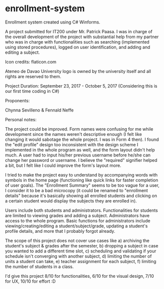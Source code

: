 # enrollment-system
Enrollment system created using C# Winforms.

A project submitted for IT200 under Mr. Patrick Paasa. I was in charge of the overall development of the project with substantial help from my partner who was in charge with functionalities such as searching (implemented using stored procedures), logged on user identification, and adding and editing a subject.


Icon credits: flaticon.com


Ateneo de Davao University logo is owned by the university itself and 
all rights are reserved to them.


Project Duration: September 23, 2017 - October 5, 2017 (Considering this is our first time coding in C#)


Proponents:

Chynna Sevilleno & Fennald Neffe


Personal notes:

The project could be improved. Form names were confusing for me while development since the names weren't descriptive enough (I felt like changing it would sabotage the whole project. I was in Form 4 then). I found the "edit profile" design too inconsistent with the design scheme I implemented in the whole program as well, and the form layout didn't help much. A user had to input his/her previous username before he/she can change her password or username. I believe the "required" signifier helped a bit, but I felt like I could improve the form's layout more.

I tried to make the project easy to understand by accompanying words with symbols in the home page (functioning like quick links for faster completion of user goals). The "Enrollment Summary" seems to be too vague for a user, I consider it to be a bad microcopy (it could be renamed to "enrollment details" because it's basically showing all enrolled students and clicking on a certain student would display the subjects they are enrolled in).

Users include both students and administrators. Functionalities for students are limited to viewing grades and adding a subject. Administrators have access to the whole program. Basic functions for administrators include viewing/creating/editing a student/subject/grade, updating a student's profile details, and more that I probably forgot already.

The scope of this project does not cover use cases like a) archiving the student's subject & grades after the semester, b) dropping a subject in case you wanted to add a different time slot, c) scheduling and validating if your schedule isn't converging with another subject, d) limiting the number of units a student can take, e) teacher assignment for each subject, f) limiting the number of students in a class.

I'd give this project 8/10 for functionalities, 6/10 for the visual design, 7/10 for UX, 10/10 for effort :D
